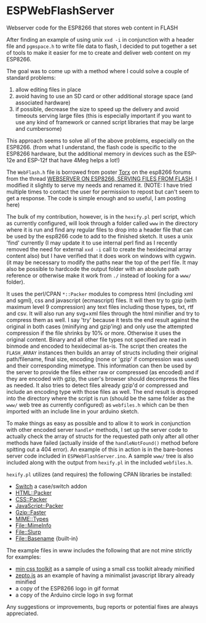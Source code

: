 # ESPWebFlashServer
Webserver code for the ESP8266 that stores web content in FLASH

After finding an example of using unix `xxd -i` in conjunction with a header file and `pgmspace.h` to write file data to flash,
I decided to put together a set of tools to make it easier for me to create and deliver web content on my ESP8266.

The goal was to come up with a method where I could solve a couple of standard problems:

1. allow editing files in place
2. avoid having to use an SD card or other additional storage space (and associated hardware)
3. if possible, decrease the size to speed up the delivery and avoid timeouts serving large files (this is especially important if you want to use any kind of framework or canned script libraries that may be large and cumbersome)

This approach seems to solve all of the above problems, especially on the ESP8266. (from what I understand, the flash code is specific to the ESP8266 hardware, but the additional memory in devices such as the ESP-12e and ESP-12f that have 4Meg helps a lot!)

The `WebFlash.h` file is borrowed from poster [Torx](http://www.esp8266.com/memberlist.php?mode=viewprofile&u=9636) on the esp8266 forums from the thread [WEBSERVER ON ESP8266, SERVING FILES FROM FLASH](http://www.esp8266.com/viewtopic.php?f=32&t=3780). I modified it slightly to serve my needs and renamed it. (NOTE: I have tried multiple times to contact the user for permission to repost but can't seem to get a response. The code is simple enough and so useful, I am posting here)

The bulk of my contribution, however, is in the `hexify.pl` perl script, which as currently configured, will look through a folder called `www` in the directory where it is run and find any regular files to drop into a header file that can be used by the esp8266 code to add to the finished sketch.  It uses a unix 'find' currently (I may update it to use internal perl find as I recently removed the need for external `xxd -i` call to create the hexidecimal array content also) but I have verified that it does work on windows with cygwin. (it may be necessary to modify the paths near the top of the perl file. It may also be possible to hardcode the output folder with an absolute path reference or otherwise make it work from `./` instead of looking for a `www/` folder).

It uses the perl/CPAN `*::Packer` modules to compress html (including xml and sgml), css and javascript (ecmascript) files. It will then try to gzip (with maximum level 9 compression) any text files including those types, txt, rtf and csv. It will also run any svg+xml files through the html minifier and try to compress them as well. I say 'try' because it tests the end result against the original in both cases (minifying and gzip'ing) and only use the attempted compression if the file shrinks by 10% or more. Otherwise it uses the original content. Binary and all other file types not specified are read in binmode and encoded to hexidecimal as-is.
The script then creates the `FLASH_ARRAY` instances then builds an array of structs including their original path/filename, final size, encoding (none or 'gzip' if compression was used) and their corresponding mimetype. This information can then be used by the server to provide the files either raw or compressed (as encoded) and if they are encoded with gzip, the user's browser should decompress the files as needed.  It also tries to detect files already gzip'd or compressed and include an encoding type with those files as well.
The end result is dropped into the directory where the script is run (should be the same folder as the `www/` web tree as currently configured) as `webfiles.h` which can be then imported with an include line in your arduino sketch.

To make things as easy as possible and to allow it to work in conjunction with other encoded server `handle*` methods, I set up the server code to actually check the array of structs for the requested path only after all other methods have failed (actually inside of the `handleNotFound()` method before spitting out a 404 error). An example of this in action is in the bare-bones server code included in `ESPWebFlashServer.ino`.  A sample `www/` tree is also included along with the output from `hexify.pl` in the included `webfiles.h`.

`hexify.pl` utilizes (and requires) the following CPAN libraries be installed:

* [Switch](http://search.cpan.org/~chorny/Switch-2.17/Switch.pm) a case/switch addon
* [HTML::Packer](http://search.cpan.org/~leejo/HTML-Packer-2.05/lib/HTML/Packer.pm)
* [CSS::Packer](http://search.cpan.org/~leejo/CSS-Packer-2.03/lib/CSS/Packer.pm)
* [JavaScript::Packer](http://search.cpan.org/~leejo/JavaScript-Packer-2.03/lib/JavaScript/Packer.pm)
* [Gzip::Faster](http://search.cpan.org/~bkb/Gzip-Faster-0.20/lib/Gzip/Faster.pod)
* [MIME::Types](http://search.cpan.org/~markov/MIME-Types-2.13/lib/MIME/Types.pod)
* [File::MimeInfo](http://search.cpan.org/~michielb/File-MimeInfo-0.28/lib/File/MimeInfo.pm)
* [File::Slurp](http://search.cpan.org/~uri/File-Slurp-9999.19/lib/File/Slurp.pm)
* [File::Basename]() {built-in}

The example files in www includes the following that are not mine strictly for examples:

* [min css toolkit](https://mincss.com/) as a sample of using a small css toolkit already minified
* [zepto.js](http://zeptojs.com/) as an example of having a minimalist javascript library already minified
* a copy of the ESP8266 logo in gif format
* a copy of the Arduino circle logo in svg format

Any suggestions or improvements, bug reports or potential fixes are always appreciated.
